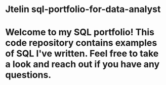 # Jtelin sql-portfolio-for-data-analyst
# Welcome to my SQL portfolio! This code repository contains examples of SQL I've written. Feel free to take a look and reach out if you have any questions.
